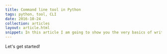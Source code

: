 ```yaml
---
title: Command line tool in Python
tags: python, tool, CLI
date: 2016-10-24
collection: articles
layout: article.html
snippet: In this article I am going to show you the very basics of writing a Python based command line tool.
---
```


Let's get started!
